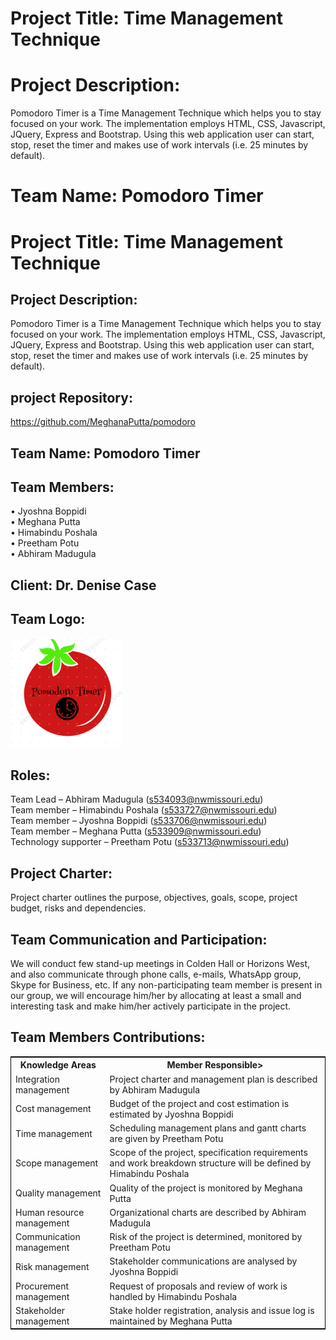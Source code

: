 

# Project Title: Time Management Technique

# Project Description:
 Pomodoro Timer is a Time Management Technique which helps you to stay focused on your work. The implementation employs HTML, CSS, Javascript, JQuery, Express and Bootstrap. Using this web application user can start, stop, reset the timer and makes use of work intervals (i.e. 25 minutes by default). 
 
# Team Name: Pomodoro Timer


# Project Title: Time Management Technique

## Project Description:
Pomodoro Timer is a Time Management Technique which helps you to stay focused on your work. The implementation employs HTML, CSS, Javascript, JQuery, Express and Bootstrap. Using this web application user can start, stop, reset the timer and makes use of work intervals (i.e. 25 minutes by default). 

## project Repository:
https://github.com/MeghanaPutta/pomodoro

## Team Name: Pomodoro Timer

## Team Members: 
•	Jyoshna Boppidi<br>
•	Meghana Putta<br>
•	Himabindu Poshala<br>
•	Preetham Potu<br>
•	Abhiram Madugula<br>
## Client: Dr. Denise Case

## Team Logo:
![](https://github.com/MeghanaPutta/pomodoro/blob/master/Pomo.PNG)
## Roles:
Team Lead – Abhiram Madugula (s534093@nwmissouri.edu)<br> 
Team member – Himabindu Poshala (s533727@nwmissouri.edu)<br> 
Team member – Jyoshna Boppidi (s533706@nwmissouri.edu)<br> 
Team member – Meghana Putta (s533909@nwmissouri.edu)<br> 
Technology supporter – Preetham Potu (s533713@nwmissouri.edu)<br>

## Project Charter:
Project charter outlines the purpose, objectives, goals, scope, project budget, risks and dependencies.
## Team Communication and Participation:
We will conduct few stand-up meetings in Colden Hall or Horizons West, and also communicate through phone calls, e-mails, WhatsApp group, Skype for Business, etc.
If any non-participating team member is present in our group, we will encourage him/her by allocating at least a small and interesting task and make him/her actively participate in the project.

## Team Members Contributions:
<table style="width:100%;border: 1px solid black;">
<tr>
<th>Knowledge Areas</th>	
<th>Member Responsible></th>
  </tr>
  <tr>
    <td>Integration management</td>
    <td>Project charter and management plan is described by Abhiram Madugula</td>
  </tr>
   <tr>
    <td>Cost management</td>
    <td>Budget of the project and cost estimation is estimated by Jyoshna Boppidi</td>
  </tr>
  <tr>
    <td>Time management</td>
    <td>Scheduling management plans and gantt charts are given by Preetham Potu</td>
  </tr>
  <tr>
    <td>Scope management</td>
    <td>Scope of the project, specification requirements and work breakdown structure will be defined by Himabindu Poshala </td>
  </tr>
  <tr>
    <td>Quality management</td>
    <td>Quality of the project is monitored by Meghana Putta</td>
  </tr>
   <tr>
    <td>Human resource management</td>
    <td>Organizational charts are described by Abhiram Madugula</td>
  </tr>
  <tr>
    <td>Communication management</td>
    <td>Risk of the project is determined, monitored by Preetham Potu</td>
  </tr>
   <tr>
    <td>Risk management</td>
    <td>Stakeholder communications are analysed by Jyoshna Boppidi</td>
  </tr>
   <tr>
    <td>Procurement management</td>
    <td>Request of proposals and review of work is handled by Himabindu Poshala</td>
  </tr>
   <tr>
    <td>Stakeholder management</td>
    <td>Stake holder registration, analysis and issue log is maintained by Meghana Putta</td>
  </tr>
  </table>
    


